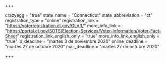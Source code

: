 +++

crazyegg = "true"
state_name = "Connecticut"
state_abbreviation = "ct"
registration_type = "online"
registration_link = "https://voterregistration.ct.gov/OLVR/"
more_info_link = "https://portal.ct.gov/SOTS/Election-Services/Voter-Information/Voter-Fact-Sheet"
registration_link_english_only = "true"
more_info_link_english_only = "true"
ip_deadline = "martes 3 de noviembre 2020"
online_deadline = "martes 27 de octubre 2020"
mail_deadline = "martes 27 de octubre 2020"

+++